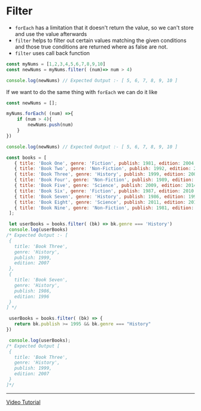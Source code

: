 # Filter
* `forEach` has a limitation that it doesn't return the value, so we can't store and use the value afterwards
* `filter` helps to filter out certain values matching the given conditions and those true conditions are returned where as false are not.
* `filter` uses call back function


``` javascript 
const myNums = [1,2,3,4,5,6,7,8,9,10]
const newNums = myNums.filter( (num)=> num > 4)

console.log(newNums) // Expected Output :- [ 5, 6, 7, 8, 9, 10 ]
```

If we want to do the same thing with `forEach` we can do it like

``` javascript 
const newNums = [];

myNums.forEach( (num) =>{
    if (num > 4){
        newNums.push(num)
    }
})

console.log(newNums) // Expected Output :- [ 5, 6, 7, 8, 9, 10 ]
```
 ``` javascript
 const books = [
    { title: 'Book One', genre: 'Fiction', publish: 1981, edition: 2004 },
    { title: 'Book Two', genre: 'Non-Fiction', publish: 1992, edition: 2008 },
    { title: 'Book Three', genre: 'History', publish: 1999, edition: 2007 },
    { title: 'Book Four', genre: 'Non-Fiction', publish: 1989, edition: 2010 },
    { title: 'Book Five', genre: 'Science', publish: 2009, edition: 2014 },
    { title: 'Book Six', genre: 'Fiction', publish: 1987, edition: 2010 },
    { title: 'Book Seven', genre: 'History', publish: 1986, edition: 1996 },
    { title: 'Book Eight', genre: 'Science', publish: 2011, edition: 2016 },
    { title: 'Book Nine', genre: 'Non-Fiction', publish: 1981, edition: 1989 },
  ];

  let userBooks = books.filter( (bk) => bk.genre === 'History')
  console.log(userBooks)
/* Expected Output :- [
  {
    title: 'Book Three',
    genre: 'History',
    publish: 1999,
    edition: 2007
  },
  {
    title: 'Book Seven',
    genre: 'History',
    publish: 1986,
    edition: 1996
  }
] */

  userBooks = books.filter( (bk) => { 
    return bk.publish >= 1995 && bk.genre === "History"
})

  console.log(userBooks); 
 /* Expected Output [
  {
    title: 'Book Three',
    genre: 'History',
    publish: 1999,
    edition: 2007
  }
]*/
 ```
 ***
 [Video Tutorial](https://youtu.be/9MfwYoWKKVE?si=JT3w2AyWbRXytEpe)